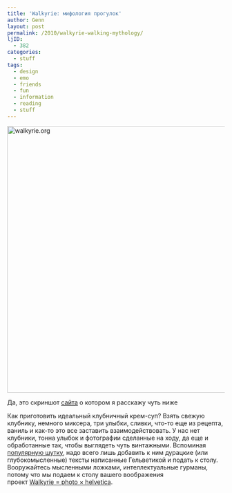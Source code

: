 ```yaml
---
title: 'Walkyrie: мифология прогулок'
author: Genn
layout: post
permalink: /2010/walkyrie-walking-mythology/
ljID:
  - 382
categories:
  - stuff
tags:
  - design
  - emo
  - friends
  - fun
  - information
  - reading
  - stuff
---
```

<img src="http://mega.genn.org/=^_^=/uploads/2010/06/walkyrie.jpg" alt="walkyrie.org" width="636" height="617" />

<p class="imgdesc">
  Да, это скриншот <a href="http://walkyrie.org/">сайта</a> о котором я расскажу чуть ниже
</p>

Как приготовить идеальный клубничный крем-суп? Взять свежую клубнику, немного миксера, три улыбки, сливки, что-то еще из рецепта, ваниль и как-то это все заставить взаимодействовать. У нас нет клубники, тонна улыбок и фотографии сделанные на ходу, да еще и обработанные так, чтобы выглядеть чуть винтажными. Вспоминая [популярную шутку][1], надо всего лишь добавить к ним дурацкие (или глубокомысленные) тексты написанные Гельветикой и подать к столу. Вооружайтесь мысленными ложками, интеллектуальные гурманы, потому что мы подаем к столу вашего воображения <nobr>проект [Walkyrie = photo × helvetica][2]</nobr>.

 [1]: http://www.danklife.com/blog/wp-content/uploads/2010/06/pfnqn.jpg
 [2]: http://walkyrie.org/